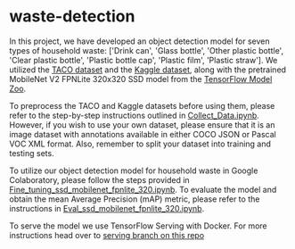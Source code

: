 # waste-detection
In this project, we have developed an object detection model for seven types of household waste: ['Drink can', 'Glass bottle', 'Other plastic bottle', 'Clear plastic bottle', 'Plastic bottle cap', 'Plastic film', 'Plastic straw']. We utilized the [TACO dataset](https://github.com/pedropro/TACO) and the [Kaggle dataset](https://www.kaggle.com/datasets/arkadiyhacks/drinking-waste-classification), along with the pretrained MobileNet V2 FPNLite 320x320 SSD model from the [TensorFlow Model Zoo](https://github.com/tensorflow/models/blob/master/research/object_detection/g3doc/tf2_detection_zoo.md).

To preprocess the TACO and Kaggle datasets before using them, please refer to the step-by-step instructions outlined in [Collect_Data.ipynb](https://github.com/ecoCrafters/waste-detection/blob/main/Collect_Data.ipynb). However, if you wish to use your own dataset, please ensure that it is an image dataset with annotations available in either COCO JSON or Pascal VOC XML format. Also, remember to split your dataset into training and testing sets.

To utilize our object detection model for household waste in Google Colaboratory, please follow the steps provided in [Fine_tuning_ssd_mobilenet_fpnlite_320.ipynb](https://github.com/ecoCrafters/waste-detection/blob/main/Fine_tuning_ssd_mobilenet_fpnlite_320.ipynb). To evaluate the model and obtain the mean Average Precision (mAP) metric, please refer to the instructions in [Eval_ssd_mobilenet_fpnlite_320.ipynb](https://github.com/ecoCrafters/waste-detection/blob/main/Eval_ssd_mobilenet_fpnlite_320.ipynb).

To serve the model we use TensorFlow Serving with Docker. For more instructions head over to [serving branch on this repo](https://github.com/ecoCrafters/waste-detection/tree/serving)
